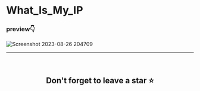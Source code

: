 # What_Is_My_IP
### preview👇
![Screenshot 2023-08-26 204709](https://github.com/yashdoshi12/What_Is_My_IP/assets/39629707/27b201fb-dbc4-43a7-ab5f-08fec74314b2)

<hr />
<br />

## <div align="center">Don't forget to leave a star ⭐️</div>
